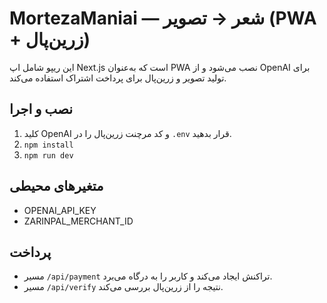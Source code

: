 # MortezaManiai — شعر → تصویر (PWA + زرین‌پال)

این ریپو شامل اپ Next.js است که به‌عنوان PWA نصب می‌شود و از OpenAI برای تولید تصویر و زرین‌پال برای پرداخت اشتراک استفاده می‌کند.

## نصب و اجرا
1. کلید OpenAI و کد مرچنت زرین‌پال را در `.env` قرار بدهید.
2. `npm install`
3. `npm run dev`

## متغیرهای محیطی
- OPENAI_API_KEY
- ZARINPAL_MERCHANT_ID

## پرداخت
- مسیر `/api/payment` تراکنش ایجاد می‌کند و کاربر را به درگاه می‌برد.
- مسیر `/api/verify` نتیجه را از زرین‌پال بررسی می‌کند.

